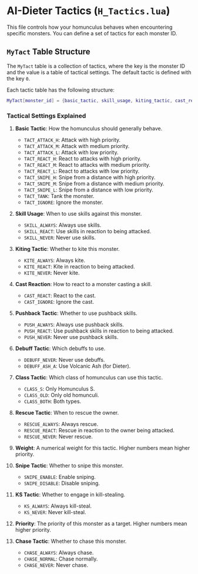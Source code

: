 # AI-Dieter Tactics (`H_Tactics.lua`)

This file controls how your homunculus behaves when encountering specific monsters. You can define a set of tactics for each monster ID.

## `MyTact` Table Structure

The `MyTact` table is a collection of tactics, where the key is the monster ID and the value is a table of tactical settings. The default tactic is defined with the key `0`.

Each tactic table has the following structure:

```lua
MyTact[monster_id] = {basic_tactic, skill_usage, kiting_tactic, cast_reaction, pushback_tactic, debuff_tactic, class_tactic, rescue_tactic, weight, snipe_tactic, ks_tactic, priority, chase_tactic}
```

### Tactical Settings Explained

1.  **Basic Tactic**: How the homunculus should generally behave.
    -   `TACT_ATTACK_H`: Attack with high priority.
    -   `TACT_ATTACK_M`: Attack with medium priority.
    -   `TACT_ATTACK_L`: Attack with low priority.
    -   `TACT_REACT_H`: React to attacks with high priority.
    -   `TACT_REACT_M`: React to attacks with medium priority.
    -   `TACT_REACT_L`: React to attacks with low priority.
    -   `TACT_SNIPE_H`: Snipe from a distance with high priority.
    -   `TACT_SNIPE_M`: Snipe from a distance with medium priority.
    -   `TACT_SNIPE_L`: Snipe from a distance with low priority.
    -   `TACT_TANK`: Tank the monster.
    -   `TACT_IGNORE`: Ignore the monster.

2.  **Skill Usage**: When to use skills against this monster.
    -   `SKILL_ALWAYS`: Always use skills.
    -   `SKILL_REACT`: Use skills in reaction to being attacked.
    -   `SKILL_NEVER`: Never use skills.

3.  **Kiting Tactic**: Whether to kite this monster.
    -   `KITE_ALWAYS`: Always kite.
    -   `KITE_REACT`: Kite in reaction to being attacked.
    -   `KITE_NEVER`: Never kite.

4.  **Cast Reaction**: How to react to a monster casting a skill.
    -   `CAST_REACT`: React to the cast.
    -   `CAST_IGNORE`: Ignore the cast.

5.  **Pushback Tactic**: Whether to use pushback skills.
    -   `PUSH_ALWAYS`: Always use pushback skills.
    -   `PUSH_REACT`: Use pushback skills in reaction to being attacked.
    -   `PUSH_NEVER`: Never use pushback skills.

6.  **Debuff Tactic**: Which debuffs to use.
    -   `DEBUFF_NEVER`: Never use debuffs.
    -   `DEBUFF_ASH_A`: Use Volcanic Ash (for Dieter).

7.  **Class Tactic**: Which class of homunculus can use this tactic.
    -   `CLASS_S`: Only Homunculus S.
    -   `CLASS_OLD`: Only old homunculi.
    -   `CLASS_BOTH`: Both types.

8.  **Rescue Tactic**: When to rescue the owner.
    -   `RESCUE_ALWAYS`: Always rescue.
    -   `RESCUE_REACT`: Rescue in reaction to the owner being attacked.
    -   `RESCUE_NEVER`: Never rescue.

9.  **Weight**: A numerical weight for this tactic. Higher numbers mean higher priority.

10. **Snipe Tactic**: Whether to snipe this monster.
    -   `SNIPE_ENABLE`: Enable sniping.
    -   `SNIPE_DISABLE`: Disable sniping.

11. **KS Tactic**: Whether to engage in kill-stealing.
    -   `KS_ALWAYS`: Always kill-steal.
    -   `KS_NEVER`: Never kill-steal.

12. **Priority**: The priority of this monster as a target. Higher numbers mean higher priority.

13. **Chase Tactic**: Whether to chase this monster.
    -   `CHASE_ALWAYS`: Always chase.
    -   `CHASE_NORMAL`: Chase normally.
    -   `CHASE_NEVER`: Never chase.
